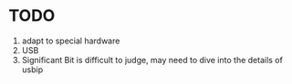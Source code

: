 # TODO 
1. adapt to special hardware
2. USB
3. Significant Bit is difficult to judge, may need to dive into the details of usbip